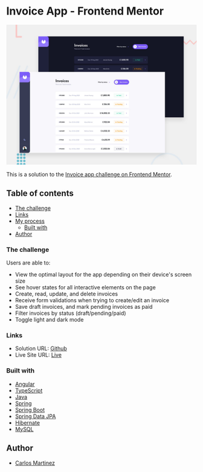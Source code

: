 # Invoice App - Frontend Mentor

![Design preview for the Invoice app coding challenge](/src/assets/images/preview.jpeg)

This is a solution to the [Invoice app challenge on Frontend Mentor](https://www.frontendmentor.io/challenges/invoice-app-i7KaLTQjl).

## Table of contents

- [The challenge](#the-challenge)
- [Links](#links)
- [My process](#my-process)
  - [Built with](#built-with)
- [Author](#author)

### The challenge

Users are able to:

- View the optimal layout for the app depending on their device's screen size
- See hover states for all interactive elements on the page
- Create, read, update, and delete invoices
- Receive form validations when trying to create/edit an invoice
- Save draft invoices, and mark pending invoices as paid
- Filter invoices by status (draft/pending/paid)
- Toggle light and dark mode

### Links

- Solution URL: [Github](https://github.com/curlos/invoice-app)
- Live Site URL: [Live](http://invoice-app-beta.vercel.app/)

### Built with

- [Angular](https://angular.io/)
- [TypeScript](https://www.typescriptlang.org/)
- [Java](https://reactjs.org/)
- [Spring](https://spring.io/)
- [Spring Boot](https://spring.io/projects/spring-boot)
- [Spring Data JPA](https://spring.io/projects/spring-data-jpa)
- [Hibernate](https://hibernate.org/)
- [MySQL](https://www.mysql.com/)

## Author

- [Carlos Martinez](https://github.com/curlos)
